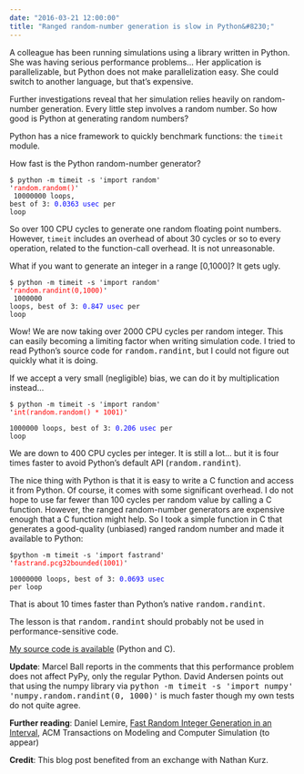 ```yaml
---
date: "2016-03-21 12:00:00"
title: "Ranged random-number generation is slow in Python&#8230;"
---
```




A colleague has been running simulations using a library written in Python. She was having serious performance problems&hellip; Her application is parallelizable, but Python does not make parallelization easy. She could switch to another language, but that&rsquo;s expensive.

Further investigations reveal that her simulation relies heavily on random-number generation. Every little step involves a random number. So how good is Python at generating random numbers?

Python has a nice framework to quickly benchmark functions: the `timeit` module.

How fast is the Python random-number generator?

<code>$ python -m timeit -s 'import random' '<span style="color:red">random.random()</span>'<br/>
10000000 loops, best of 3: <span style="color:blue">0.0363 usec</span> per loop</code>

So over 100 CPU cycles to generate one random floating point numbers. However, `timeit` includes an overhead of about 30 cycles or so to every operation, related to the function-call overhead. It is not unreasonable.

What if you want to generate an integer in a range [0,1000]? It gets ugly.

<code>$ python -m timeit -s 'import random' '<span style="color:red">random.randint(0,1000)</span>'<br/>
1000000 loops, best of 3: <span style="color:blue">0.847 usec</span> per loop</code>

Wow! We are now taking over 2000 CPU cycles per random integer. This can easily becoming a limiting factor when writing simulation code. I tried to read Python&rsquo;s source code for <tt>random.randint</tt>, but I could not figure out quickly what it is doing.

If we accept a very small (negligible) bias, we can do it by multiplication instead&hellip;

<code>$ python -m timeit -s 'import random' '<span style="color:red">int(random.random() * 1001)</span>'<br/>
1000000 loops, best of 3: <span style="color:blue">0.206 usec</span> per loop</code>

We are down to 400 CPU cycles per integer. It is still a lot&hellip; but it is four times faster to avoid Python&rsquo;s default API (<tt>random.randint</tt>).

The nice thing with Python is that it is easy to write a C function and access it from Python. Of course, it comes with some significant overhead. I do not hope to use far fewer than 100 cycles per random value by calling a C function. However, the ranged random-number generators are expensive enough that a C function might help. So I took a simple function in C that generates a good-quality (unbiased) ranged random number and made it available to Python:

<code>$python -m timeit -s 'import fastrand' '<span style="color:red">fastrand.pcg32bounded(1001)</span>'<br/>
10000000 loops, best of 3: <span style="color:blue">0.0693 usec</span> per loop</code>

That is about 10 times faster than Python&rsquo;s native <tt>random.randint</tt>.

The lesson is that <tt>random.randint</tt> should probably not be used in performance-sensitive code.

[My source code is available](https://github.com/lemire/fastrand) (Python and C).

__Update__: Marcel Ball reports in the comments that this performance problem does not affect PyPy, only the regular Python. David Andersen points out that using the numpy library via <tt>python -m timeit -s 'import numpy' 'numpy.random.randint(0, 1000)'</tt> is much faster though my own tests do not quite agree.

__Further reading__: Daniel Lemire, [Fast Random Integer Generation in an Interval](https://arxiv.org/abs/1805.10941), ACM Transactions on Modeling and Computer Simulation (to appear)

__Credit__: This blog post benefited from an exchange with Nathan Kurz.

